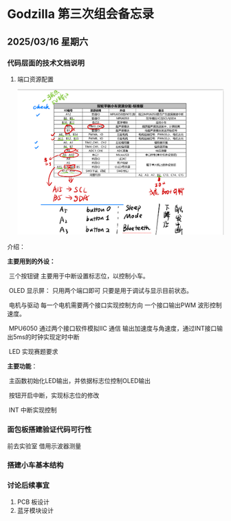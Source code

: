 # Godzilla 第三次组会备忘录

## 2025/03/16 星期六

### 代码层面的技术文档说明

1. 端口资源配置

    ![端口资源配置单](./端口资源配置单.jpeg)

介绍： 

**主要用到的外设：**

​	三个按钮键 主要用于中断设置标志位，以控制小车。

​	OLED 显示屏： 只用两个端口即可 只要是用于调试与显示目前状态。

​	电机与驱动 每一个电机需要两个接口实现控制方向  一个接口输出PWM 波形控制速度。

​	MPU6050 通过两个接口软件模拟IIC 通信 输出加速度与角速度，通过INT接口输出5ms的时钟实现定时中断

​	LED 实现赛题要求

**主要功能**：

​	主函数初始化LED输出，并依据标志位控制OLED输出

​	按钮开启中断，实现标志位的修改

​	INT 中断实现控制

### 面包板搭建验证代码可行性



前去实验室 借用示波器测量



### 搭建小车基本结构



### 讨论后续事宜

1. PCB 板设计 
2. 蓝牙模块设计